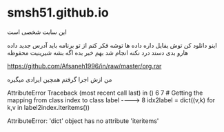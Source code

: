 # smsh51.github.io
این سایت شخصی است




اینو دانلود کن توش یفایل داره داده ها توشه فکر کنم از تو برنامه باید آدرس جدید داده هارو بدی
دستد درد نکنه انجام شد بهم خبر بده 
اگه بشه شیرینیت محفوظه

 https://github.com/Afsaneh1996/in/raw/master/org.rar


من ازش اجرا گرفتم همچین ایرادی میگیره 


AttributeError                            Traceback (most recent call last)
<ipython-input-103-499a6d7bcb87> in <module>()
      6 
      7 # Getting the mapping from class index to class label
----> 8 idx2label = dict((v,k) for k,v in label2index.iteritems())

AttributeError: 'dict' object has no attribute 'iteritems'
